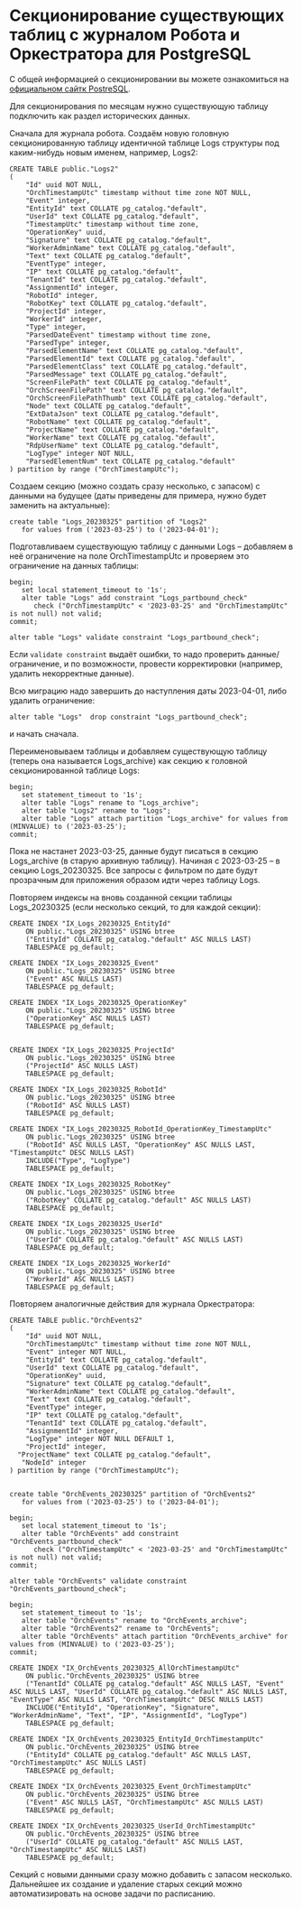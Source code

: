 # Секционирование существующих таблиц с журналом Робота и Оркестратора для PostgreSQL

С общей информацией о секционировании вы можете ознакомиться на [официальном сайтк PostreSQL](https://postgrespro.ru/docs/postgresql/10/ddl-partitioning).

Для секционирования по месяцам нужно существующую таблицу подключить как раздел исторических данных.

Сначала для журнала робота. Создаём новую головную секционированную таблицу идентичной таблице Logs структуры под каким-нибудь новым именем, например, Logs2:
```
CREATE TABLE public."Logs2"
(
    "Id" uuid NOT NULL,
    "OrchTimestampUtc" timestamp without time zone NOT NULL,
    "Event" integer,
    "EntityId" text COLLATE pg_catalog."default",
    "UserId" text COLLATE pg_catalog."default",
    "TimestampUtc" timestamp without time zone,
    "OperationKey" uuid,
    "Signature" text COLLATE pg_catalog."default",
    "WorkerAdminName" text COLLATE pg_catalog."default",
    "Text" text COLLATE pg_catalog."default",
    "EventType" integer,
    "IP" text COLLATE pg_catalog."default",
    "TenantId" text COLLATE pg_catalog."default",
    "AssignmentId" integer,
    "RobotId" integer,
    "RobotKey" text COLLATE pg_catalog."default",
    "ProjectId" integer,
    "WorkerId" integer,
    "Type" integer,
    "ParsedDateEvent" timestamp without time zone,
    "ParsedType" integer,
    "ParsedElementName" text COLLATE pg_catalog."default",
    "ParsedElementId" text COLLATE pg_catalog."default",
    "ParsedElementClass" text COLLATE pg_catalog."default",
    "ParsedMessage" text COLLATE pg_catalog."default",
    "ScreenFilePath" text COLLATE pg_catalog."default",
    "OrchScreenFilePath" text COLLATE pg_catalog."default",
    "OrchScreenFilePathThumb" text COLLATE pg_catalog."default",
    "Node" text COLLATE pg_catalog."default",
    "ExtDataJson" text COLLATE pg_catalog."default",
    "RobotName" text COLLATE pg_catalog."default",
    "ProjectName" text COLLATE pg_catalog."default",
    "WorkerName" text COLLATE pg_catalog."default",
    "RdpUserName" text COLLATE pg_catalog."default",
    "LogType" integer NOT NULL,
    "ParsedElementNum" text COLLATE pg_catalog."default"
) partition by range ("OrchTimestampUtc");
```
Создаем секцию (можно создать сразу несколько, с запасом) с данными на будущее (даты приведены для примера, нужно будет заменить на актуальные):
```
create table "Logs_20230325" partition of "Logs2" 
   for values from ('2023-03-25') to ('2023-04-01');
```
Подготавливаем существующую таблицу с данными Logs – добавляем в неё ограничение на поле OrchTimestampUtc и проверяем это ограничение на данных таблицы:
```
begin;
   set local statement_timeout to '1s';
   alter table "Logs" add constraint "Logs_partbound_check" 
      check ("OrchTimestampUtc" < '2023-03-25' and "OrchTimestampUtc" is not null) not valid;
commit;

alter table "Logs" validate constraint "Logs_partbound_check";
```
Если `validate constraint` выдаёт ошибки, то надо проверить данные/ограничение, и по возможности, провести корректировки (например, удалить некорректные данные).

Всю миграцию надо завершить до наступления даты 2023-04-01, либо удалить ограничение:
```
alter table "Logs"  drop constraint "Logs_partbound_check";
```
и начать сначала.

Переименовываем таблицы и добавляем существующую таблицу (теперь она называется Logs_archive) как секцию к головной секционированной таблице Logs:
```
begin;
   set statement_timeout to '1s';
   alter table "Logs" rename to "Logs_archive";
   alter table "Logs2" rename to "Logs";
   alter table "Logs" attach partition "Logs_archive" for values from (MINVALUE) to ('2023-03-25');
commit;
```
Пока не настанет 2023-03-25, данные будут писаться в секцию Logs_archive (в старую архивную таблицу). Начиная с 2023-03-25 – в секцию Logs_20230325. 
Все запросы с фильтром по дате будут прозрачным для приложения образом идти через таблицу Logs.

Повторяем индексы на вновь созданной секции таблицы Logs_20230325 (если несколько секций, то для каждой секции):
```
CREATE INDEX "IX_Logs_20230325_EntityId"
    ON public."Logs_20230325" USING btree
    ("EntityId" COLLATE pg_catalog."default" ASC NULLS LAST)
    TABLESPACE pg_default;

CREATE INDEX "IX_Logs_20230325_Event"
    ON public."Logs_20230325" USING btree
    ("Event" ASC NULLS LAST)
    TABLESPACE pg_default;

CREATE INDEX "IX_Logs_20230325_OperationKey"
    ON public."Logs_20230325" USING btree
    ("OperationKey" ASC NULLS LAST)
    TABLESPACE pg_default;


CREATE INDEX "IX_Logs_20230325_ProjectId"
    ON public."Logs_20230325" USING btree
    ("ProjectId" ASC NULLS LAST)
    TABLESPACE pg_default;

CREATE INDEX "IX_Logs_20230325_RobotId"
    ON public."Logs_20230325" USING btree
    ("RobotId" ASC NULLS LAST)
    TABLESPACE pg_default;

CREATE INDEX "IX_Logs_20230325_RobotId_OperationKey_TimestampUtc"
    ON public."Logs_20230325" USING btree
    ("RobotId" ASC NULLS LAST, "OperationKey" ASC NULLS LAST, "TimestampUtc" DESC NULLS LAST)
    INCLUDE("Type", "LogType")
    TABLESPACE pg_default;

CREATE INDEX "IX_Logs_20230325_RobotKey"
    ON public."Logs_20230325" USING btree
    ("RobotKey" COLLATE pg_catalog."default" ASC NULLS LAST)
    TABLESPACE pg_default;

CREATE INDEX "IX_Logs_20230325_UserId"
    ON public."Logs_20230325" USING btree
    ("UserId" COLLATE pg_catalog."default" ASC NULLS LAST)
    TABLESPACE pg_default;

CREATE INDEX "IX_Logs_20230325_WorkerId"
    ON public."Logs_20230325" USING btree
    ("WorkerId" ASC NULLS LAST)
    TABLESPACE pg_default;
```

Повторяем аналогичные действия для журнала Оркестратора:
```
CREATE TABLE public."OrchEvents2"
(
    "Id" uuid NOT NULL,
    "OrchTimestampUtc" timestamp without time zone NOT NULL,
    "Event" integer NOT NULL,
    "EntityId" text COLLATE pg_catalog."default",
    "UserId" text COLLATE pg_catalog."default",
    "OperationKey" uuid,
    "Signature" text COLLATE pg_catalog."default",
    "WorkerAdminName" text COLLATE pg_catalog."default",
    "Text" text COLLATE pg_catalog."default",
    "EventType" integer,
    "IP" text COLLATE pg_catalog."default",
    "TenantId" text COLLATE pg_catalog."default",
    "AssignmentId" integer,
    "LogType" integer NOT NULL DEFAULT 1,
    "ProjectId" integer, 
  "ProjectName" text COLLATE pg_catalog."default",
   "NodeId" integer
) partition by range ("OrchTimestampUtc");


create table "OrchEvents_20230325" partition of "OrchEvents2" 
   for values from ('2023-03-25') to ('2023-04-01');

begin;
   set local statement_timeout to '1s';
   alter table "OrchEvents" add constraint "OrchEvents_partbound_check" 
      check ("OrchTimestampUtc" < '2023-03-25' and "OrchTimestampUtc" is not null) not valid;
commit;

alter table "OrchEvents" validate constraint "OrchEvents_partbound_check";

begin;
   set statement_timeout to '1s';
   alter table "OrchEvents" rename to "OrchEvents_archive";
   alter table "OrchEvents2" rename to "OrchEvents";
   alter table "OrchEvents" attach partition "OrchEvents_archive" for values from (MINVALUE) to ('2023-03-25');
commit;

CREATE INDEX "IX_OrchEvents_20230325_AllOrchTimestampUtc"
    ON public."OrchEvents_20230325" USING btree
    ("TenantId" COLLATE pg_catalog."default" ASC NULLS LAST, "Event" ASC NULLS LAST, "UserId" COLLATE pg_catalog."default" ASC NULLS LAST, "EventType" ASC NULLS LAST, "OrchTimestampUtc" DESC NULLS LAST)
    INCLUDE("EntityId", "OperationKey", "Signature", "WorkerAdminName", "Text", "IP", "AssignmentId", "LogType")
    TABLESPACE pg_default;

CREATE INDEX "IX_OrchEvents_20230325_EntityId_OrchTimestampUtc"
    ON public."OrchEvents_20230325" USING btree
    ("EntityId" COLLATE pg_catalog."default" ASC NULLS LAST, "OrchTimestampUtc" ASC NULLS LAST)
    TABLESPACE pg_default;

CREATE INDEX "IX_OrchEvents_20230325_Event_OrchTimestampUtc"
    ON public."OrchEvents_20230325" USING btree
    ("Event" ASC NULLS LAST, "OrchTimestampUtc" ASC NULLS LAST)
    TABLESPACE pg_default;

CREATE INDEX "IX_OrchEvents_20230325_UserId_OrchTimestampUtc"
    ON public."OrchEvents_20230325" USING btree
    ("UserId" COLLATE pg_catalog."default" ASC NULLS LAST, "OrchTimestampUtc" ASC NULLS LAST)
    TABLESPACE pg_default;
```
Секций с новыми данными сразу можно добавить с запасом несколько. Дальнейшее их создание и удаление старых секций можно автоматизировать на основе задачи по расписанию. 









